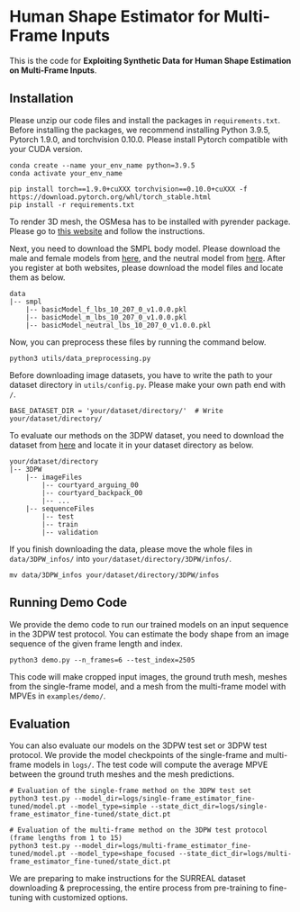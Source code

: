 # Human Shape Estimator for Multi-Frame Inputs

This is the code for **Exploiting Synthetic Data for Human Shape Estimation on Multi-Frame Inputs**.

## Installation

Please unzip our code files and install the packages in `requirements.txt`.
Before installing the packages, we recommend installing Python 3.9.5, Pytorch 1.9.0, and torchvision 0.10.0.
Please install Pytorch compatible with your CUDA version.

```
conda create --name your_env_name python=3.9.5
conda activate your_env_name

pip install torch==1.9.0+cuXXX torchvision==0.10.0+cuXXX -f https://download.pytorch.org/whl/torch_stable.html
pip install -r requirements.txt
```

To render 3D mesh, the OSMesa has to be installed with pyrender package.
Please go to [this website](https://pyrender.readthedocs.io/en/latest/install/index.html) and follow the instructions.

Next, you need to download the SMPL body model.
Please download the male and female models from [here](https://smpl.is.tue.mpg.de/), and the neutral model from [here](https://smplify.is.tue.mpg.de/).
After you register at both websites, please download the model files and locate them as below.

```
data
|-- smpl
    |-- basicModel_f_lbs_10_207_0_v1.0.0.pkl
    |-- basicModel_m_lbs_10_207_0_v1.0.0.pkl
    |-- basicModel_neutral_lbs_10_207_0_v1.0.0.pkl
```

Now, you can preprocess these files by running the command below.

```
python3 utils/data_preprocessing.py
```

Before downloading image datasets, you have to write the path to your dataset directory in `utils/config.py`.
Please make your own path end with `/`.

```
BASE_DATASET_DIR = 'your/dataset/directory/'  # Write your/dataset/directory/
```

To evaluate our methods on the 3DPW dataset, you need to download the dataset from [here](https://virtualhumans.mpi-inf.mpg.de/3DPW/) and locate it in your dataset directory as below.

```
your/dataset/directory
|-- 3DPW
    |-- imageFiles
        |-- courtyard_arguing_00
        |-- courtyard_backpack_00
        |-- ...
    |-- sequenceFiles
        |-- test
        |-- train
        |-- validation
```

If you finish downloading the data, please move the whole files in `data/3DPW_infos/` into `your/dataset/directory/3DPW/infos/`.

```
mv data/3DPW_infos your/dataset/directory/3DPW/infos
```


## Running Demo Code

We provide the demo code to run our trained models on an input sequence in the 3DPW test protocol.
You can estimate the body shape from an image sequence of the given frame length and index.

```
python3 demo.py --n_frames=6 --test_index=2505
```

This code will make cropped input images, the ground truth mesh, meshes from the single-frame model, and a mesh from the multi-frame model with MPVEs in `examples/demo/`.


## Evaluation

You can also evaluate our models on the 3DPW test set or 3DPW test protocol.
We provide the model checkpoints of the single-frame and multi-frame models in `logs/`.
The test code will compute the average MPVE between the ground truth meshes and the mesh predictions.

```
# Evaluation of the single-frame method on the 3DPW test set
python3 test.py --model_dir=logs/single-frame_estimator_fine-tuned/model.pt --model_type=simple --state_dict_dir=logs/single-frame_estimator_fine-tuned/state_dict.pt

# Evaluation of the multi-frame method on the 3DPW test protocol (frame lengths from 1 to 15)
python3 test.py --model_dir=logs/multi-frame_estimator_fine-tuned/model.pt --model_type=shape_focused --state_dict_dir=logs/multi-frame_estimator_fine-tuned/state_dict.pt
```

We are preparing to make instructions for the SURREAL dataset downloading & preprocessing, the entire process from pre-training to fine-tuning with customized options.